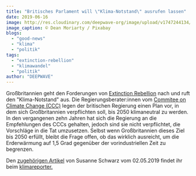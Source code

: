 ```yaml
---
title: "Britisches Parlament will \"Klima-Notstand\" ausrufen lassen"
date: 2019-06-16
image: http://res.cloudinary.com/deepwave-org/image/upload/v1747244134/deepwave.org/UK_Flagge.jpg
image_caption: © Dean Moriarty / Pixabay
blogs: 
  - "good-news"
  - "klima"
  - "politik"
tags: 
  - "extinction-rebellion"
  - "klimawandel"
  - "politik"
author: "DEEPWAVE"
---
```


Großbritannien geht den Forderungen von [Extinction Rebellion](https://rebellion.earth/) nach und ruft den "Klima-Notstand" aus. Die Regierungsberater:innen vom [Commitee on Climate Change (CCC)](https://www.theccc.org.uk/) legen der britischen Regierung einen Plan vor, in dem sich Großbritannien verpflichten soll, bis 2050 klimaneutral zu werden. In den vergangenen zehn Jahren hat sich die Regierung an die Empfehlungen des CCCs gehalten, jedoch sind sie nicht verpflichtet, die Vorschläge in die Tat umzusetzen. Selbst wenn Großbritannien dieses Ziel bis 2050 erfüllt, bleibt die Frage offen, ob das wirklich ausreicht, um die Erderwärmung auf 1,5 Grad gegenüber der vorindustriellen Zeit zu begrenzen.

Den [zugehörigen Artikel](https://www.klimareporter.de/europaische-union/britisches-parlament-will-klima-notstand-ausrufen-lassen) von Susanne Schwarz vom 02.05.2019 findet ihr beim [klimareporter.](https://www.klimareporter.de/)
